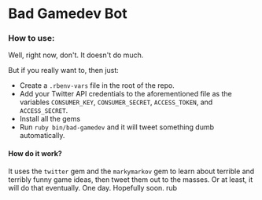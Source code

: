 Bad Gamedev Bot
===============

### How to use:
Well, right now, don't. It doesn't do much.

But if you really want to, then just:
- Create a `.rbenv-vars` file in the root of the repo.
- Add your Twitter API credentials to the aforementioned file as the variables `CONSUMER_KEY`, `CONSUMER_SECRET`, `ACCESS_TOKEN`, and `ACCESS_SECRET`.
- Install all the gems
- Run `ruby bin/bad-gamedev` and it will tweet something dumb automatically.

#### How do it work?
It uses the `twitter` gem and the `markymarkov` gem to learn about terrible and terribly funny game ideas, then tweet them out to the masses. Or at least, it will do that eventually. One day. Hopefully soon.
rub
